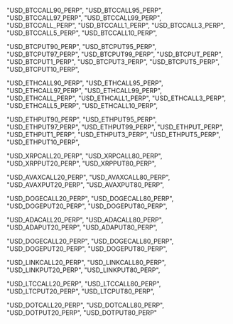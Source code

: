 "USD_BTCCALL90_PERP",
"USD_BTCCALL95_PERP",
"USD_BTCCALL97_PERP",
"USD_BTCCALL99_PERP",
"USD_BTCCALL_PERP",
"USD_BTCCALL1_PERP",
"USD_BTCCALL3_PERP",
"USD_BTCCALL5_PERP",
"USD_BTCCALL10_PERP",

"USD_BTCPUT90_PERP",
"USD_BTCPUT95_PERP",
"USD_BTCPUT97_PERP",
"USD_BTCPUT99_PERP",
"USD_BTCPUT_PERP",
"USD_BTCPUT1_PERP",
"USD_BTCPUT3_PERP",
"USD_BTCPUT5_PERP",
"USD_BTCPUT10_PERP",

"USD_ETHCALL90_PERP",
"USD_ETHCALL95_PERP",
"USD_ETHCALL97_PERP",
"USD_ETHCALL99_PERP",
"USD_ETHCALL_PERP",
"USD_ETHCALL1_PERP",
"USD_ETHCALL3_PERP",
"USD_ETHCALL5_PERP",
"USD_ETHCALL10_PERP",

"USD_ETHPUT90_PERP",
"USD_ETHPUT95_PERP",
"USD_ETHPUT97_PERP",
"USD_ETHPUT99_PERP",
"USD_ETHPUT_PERP",
"USD_ETHPUT1_PERP",
"USD_ETHPUT3_PERP",
"USD_ETHPUT5_PERP",
"USD_ETHPUT10_PERP",

"USD_XRPCALL20_PERP",
"USD_XRPCALL80_PERP",
"USD_XRPPUT20_PERP",
"USD_XRPPUT80_PERP",

"USD_AVAXCALL20_PERP",
"USD_AVAXCALL80_PERP",
"USD_AVAXPUT20_PERP",
"USD_AVAXPUT80_PERP",

"USD_DOGECALL20_PERP",
"USD_DOGECALL80_PERP",
"USD_DOGEPUT20_PERP",
"USD_DOGEPUT80_PERP",

"USD_ADACALL20_PERP",
"USD_ADACALL80_PERP",
"USD_ADAPUT20_PERP",
"USD_ADAPUT80_PERP",

"USD_DOGECALL20_PERP",
"USD_DOGECALL80_PERP",
"USD_DOGEPUT20_PERP",
"USD_DOGEPUT80_PERP",

"USD_LINKCALL20_PERP",
"USD_LINKCALL80_PERP",
"USD_LINKPUT20_PERP",
"USD_LINKPUT80_PERP",

"USD_LTCCALL20_PERP",
"USD_LTCCALL80_PERP",
"USD_LTCPUT20_PERP",
"USD_LTCPUT80_PERP",

"USD_DOTCALL20_PERP",
"USD_DOTCALL80_PERP",
"USD_DOTPUT20_PERP",
"USD_DOTPUT80_PERP"
